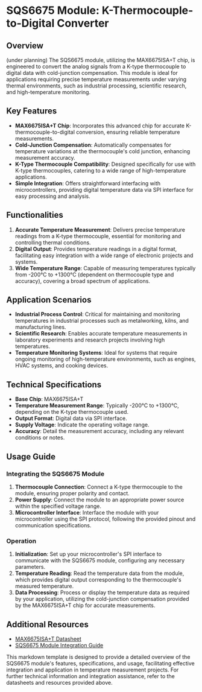# SQS6675 Module: K-Thermocouple-to-Digital Converter

## Overview

(under planning)
The SQS6675 module, utilizing the MAX6675ISA+T chip, is engineered to convert the analog signals from a K-type thermocouple to digital data with cold-junction compensation. This module is ideal for applications requiring precise temperature measurements under varying thermal environments, such as industrial processing, scientific research, and high-temperature monitoring.

## Key Features

- **MAX6675ISA+T Chip**: Incorporates this advanced chip for accurate K-thermocouple-to-digital conversion, ensuring reliable temperature measurements.
- **Cold-Junction Compensation**: Automatically compensates for temperature variations at the thermocouple's cold junction, enhancing measurement accuracy.
- **K-Type Thermocouple Compatibility**: Designed specifically for use with K-type thermocouples, catering to a wide range of high-temperature applications.
- **Simple Integration**: Offers straightforward interfacing with microcontrollers, providing digital temperature data via SPI interface for easy processing and analysis.

## Functionalities

1. **Accurate Temperature Measurement**: Delivers precise temperature readings from a K-type thermocouple, essential for monitoring and controlling thermal conditions.
2. **Digital Output**: Provides temperature readings in a digital format, facilitating easy integration with a wide range of electronic projects and systems.
3. **Wide Temperature Range**: Capable of measuring temperatures typically from -200°C to +1300°C (dependent on thermocouple type and accuracy), covering a broad spectrum of applications.

## Application Scenarios

- **Industrial Process Control**: Critical for maintaining and monitoring temperatures in industrial processes such as metalworking, kilns, and manufacturing lines.
- **Scientific Research**: Enables accurate temperature measurements in laboratory experiments and research projects involving high temperatures.
- **Temperature Monitoring Systems**: Ideal for systems that require ongoing monitoring of high-temperature environments, such as engines, HVAC systems, and cooking devices.

## Technical Specifications

- **Base Chip**: MAX6675ISA+T
- **Temperature Measurement Range**: Typically -200°C to +1300°C, depending on the K-type thermocouple used.
- **Output Format**: Digital data via SPI interface.
- **Supply Voltage**: Indicate the operating voltage range.
- **Accuracy**: Detail the measurement accuracy, including any relevant conditions or notes.

## Usage Guide

### Integrating the SQS6675 Module

1. **Thermocouple Connection**: Connect a K-type thermocouple to the module, ensuring proper polarity and contact.
2. **Power Supply**: Connect the module to an appropriate power source within the specified voltage range.
3. **Microcontroller Interface**: Interface the module with your microcontroller using the SPI protocol, following the provided pinout and communication specifications.

### Operation

1. **Initialization**: Set up your microcontroller's SPI interface to communicate with the SQS6675 module, configuring any necessary parameters.
2. **Temperature Reading**: Read the temperature data from the module, which provides digital output corresponding to the thermocouple's measured temperature.
3. **Data Processing**: Process or display the temperature data as required by your application, utilizing the cold-junction compensation provided by the MAX6675ISA+T chip for accurate measurements.

## Additional Resources

- [MAX6675ISA+T Datasheet](https://www.example.com/MAX6675ISA+T-datasheet "Datasheet for the MAX6675ISA+T chip")
- [SQS6675 Module Integration Guide](https://www.example.com/SQS6675-integration-guide "Guide for integrating the SQS6675 module into systems")

This markdown template is designed to provide a detailed overview of the SQS6675 module's features, specifications, and usage, facilitating effective integration and application in temperature measurement projects. For further technical information and integration assistance, refer to the datasheets and resources provided above.
